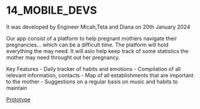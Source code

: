 # 14_MOBILE_DEVS
It was developed by Engineer Micah,Teta and Diana on 20th January 2024

Our app consist of a platform to help pregnant mothers navigate their pregnancies... which can be a difficult time. The platform will hold everything the may need. It will aslo help keep track of some statistics the mother may need throught out her pregnancy.

Key Features - Daily tracker of habits and emotions
             - Compilation of all relevant information, contacts
             - Map of all establishments that are important to the mother
             - Suggestions on a regular basis on music and habits to maintain

[Prototype](https://teta-dory-rutayisires-team.adalo.com/semamama)

